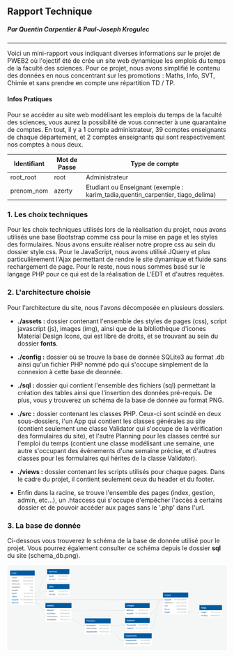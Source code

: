 ## Rapport Technique
##### _Par Quentin Carpentier & Paul-Joseph Krogulec_
---
Voici un mini-rapport vous indiquant diverses informations sur le projet de PWEB2 où l'ojectif été de crée un site web dynamique les emplois du temps de la faculté des sciences.
Pour ce projet, nous avons simplifié le contenu des données en nous concentrant sur les promotions : Maths, Info, SVT, Chimie et sans prendre en compte une répartition TD / TP.

#### Infos Pratiques

Pour se accéder au site web modélisant les emplois du temps de la faculté des sciences, vous aurez la possibilité de vous connecter à une quarantaine de comptes. En tout, il y a 1 compte administrateur, 39 comptes enseignants de chaque département, et 2 comptes enseignants qui sont respectivement nos comptes à nous deux.

|Identifiant | Mot de Passe | Type de compte |
|------------|--------------|----------------|
| root_root  |     root     | Administrateur |
| prenom_nom |    azerty    | Etudiant ou Enseignant (exemple : karim_tadia,quentin_carpentier, tiago_delima) |

### 1. Les choix techniques

Pour les choix techniques utilisés lors de la réalisation du projet, nous avons utilisés une base Bootstrap comme css pour la mise en page et les styles des formulaires. Nous avons ensuite réaliser notre propre css au sein du dossier style.css. Pour le JavaScript, nous avons utilisé JQuery et plus particulièrement l'Ajax permettant de rendre le site dynamique et fluide sans rechargement de page. Pour le reste, nous nous sommes basé sur le langage PHP pour ce qui est de la réalisation de L'EDT et d'autres requêtes.

### 2. L'architecture choisie

Pour l'architecture du site, nous l'avons décomposée en plusieurs dossiers.

* **./assets :** dossier contenant l'ensemble des styles de pages (css), script javascript (js), images (img), ainsi que de la bibliothèque d'icones Material Design Icons, qui est libre de droits, et se trouvant au sein du dossier **fonts**. 

* **./config :** dossier où se trouve la base de donnée SQLite3 au format .db ainsi qu'un fichier PHP nommé pdo qui s'occupe simplement de la connexion à cette base de deonnée.

* **./sql :** dossier qui contient l'ensemble des fichiers (sql) permettant la création des tables ainsi que l'insertion des données pré-requis. De plus, vous y trouverez un schéma de la base de donnée au format PNG.

* **./src :** dossier contenant les classes PHP. Ceux-ci sont scindé en deux sous-dossiers, l'un App qui contient les classes générales au site (contient seulement une classe Validator qui s'occupe de la vérification des formulaires du site), et l'autre Planning pour les classes centré sur l'emploi du temps (contient une classe modélisant une semaine, une autre s'occupant des événements d'une semaine précise, et d'autres classes pour les formulaires qui hérites de la classe Validator).

* **./views :** dossier contenant les scripts utilisés pour chaque pages. Dans le cadre du projet, il contient seulement ceux du header et du footer.

* Enfin dans la racine, se trouve l'ensemble des pages (index, gestion, admin, etc...), un .htaccess qui s'occupe d'empêcher l'accès à certains dossier et de pouvoir accéder aux pages sans le '.php' dans l'url. 
  

### 3. La base de donnée

Ci-dessous vous trouverez le schéma de la base de donnée utilisé pour le projet.
Vous pourrez également consulter ce schéma depuis le dossier **sql** du site (schema_db.png).

![](./sql/schema_db.png)